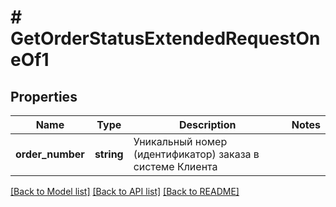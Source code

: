 # # GetOrderStatusExtendedRequestOneOf1

## Properties

Name | Type | Description | Notes
------------ | ------------- | ------------- | -------------
**order_number** | **string** | Уникальный номер (идентификатор) заказа в системе Клиента |

[[Back to Model list]](../../README.md#models) [[Back to API list]](../../README.md#endpoints) [[Back to README]](../../README.md)

